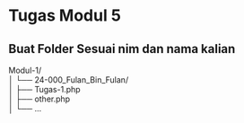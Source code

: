 # Tugas Modul 5

## Buat Folder Sesuai nim dan nama kalian

Modul-1/  
│   └── 24-000_Fulan_Bin_Fulan/  
│       ├── Tugas-1.php  
│       ├── other.php  
│       └── ...  

